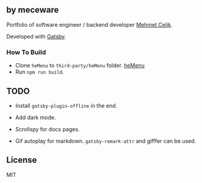 ## by meceware

Portfolio of software engineer / backend developer [Mehmet Celik](https://www.meeware.com/).

Developed with [Gatsby](https://www.gatsbyjs.org/).

### How To Build

- Clone `heMenu` to `third-party/heMenu` folder. [heMenu](https://github.com/meceware/heMenu)
- Run `npm run build`.

## TODO

- Install `gatsby-plugin-offline` in the end.

- Add dark mode.

- Scrollspy for docs pages.

- Gif autoplay for markdown. `gatsby-remark-attr` and gifffer can be used.

## License

MIT